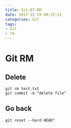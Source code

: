 ```yaml
---
title: Git-07-RM
date: 2017-12-19 00:37:11
categories: Git
tags:
- Git
- rm
---
```


# Git RM

## Delete

```
git rm test.txt
git commit -m "delete file"
```

## Go back

```
git reset --hard HEAD^
```